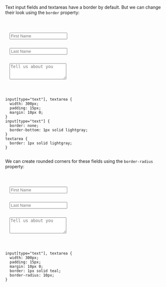 Text input fields
and
textareas have a border by default.
But we can change their
look using the `border` property:

<codeblock language="css" type="lesson">
<code>
<panel language="html">
<form>
  <input type="text" placeholder="First Name">
  <br>
  <input type="text" placeholder="Last Name">
  <br>
  <textarea rows="3" placeholder="Tell us about you"></textarea>
</form>
</panel>
<panel language="css">
input[type="text"], textarea {
  width: 300px;
  padding: 15px;
  margin: 10px 0;
}
input[type="text"] {
  border: none;
  border-bottom: 1px solid lightgray;
}
textarea {
  border: 1px solid lightgray;
}
</panel>
</code>
</codeblock>

We can create rounded corners
for these fields using the
`border-radius` property:

<codeblock language="css" type="lesson">
<code>
<panel language="html">
<form>
  <input type="text" placeholder="First Name">
  <br>
  <input type="text" placeholder="Last Name">
  <br>
  <textarea rows="3" placeholder="Tell us about you"></textarea>
</form>
</panel>
<panel language="css">
input[type="text"], textarea {
  width: 300px;
  padding: 15px;
  margin: 10px 0;
  border: 1px solid teal;
  border-radius: 10px;
}
</panel>
</code>
</codeblock>